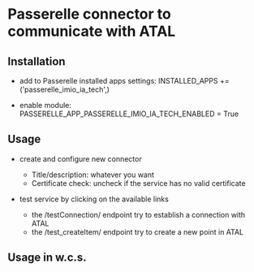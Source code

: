 Passerelle connector to communicate with ATAL
================================================

Installation
------------

 - add to Passerelle installed apps settings:
   INSTALLED_APPS += ('passerelle_imio_ia_tech',)

 - enable module:
   PASSERELLE_APP_PASSERELLE_IMIO_IA_TECH_ENABLED = True


Usage
-----

 - create and configure new connector
   - Title/description: whatever you want
   - Certificate check: uncheck if the service has no valid certificate

 - test service by clicking on the available links
   - the /testConnection/ endpoint try to establish a connection with ATAL
   - the /test_createItem/ endpoint try to create a new point in ATAL



Usage in w.c.s.
---------------

